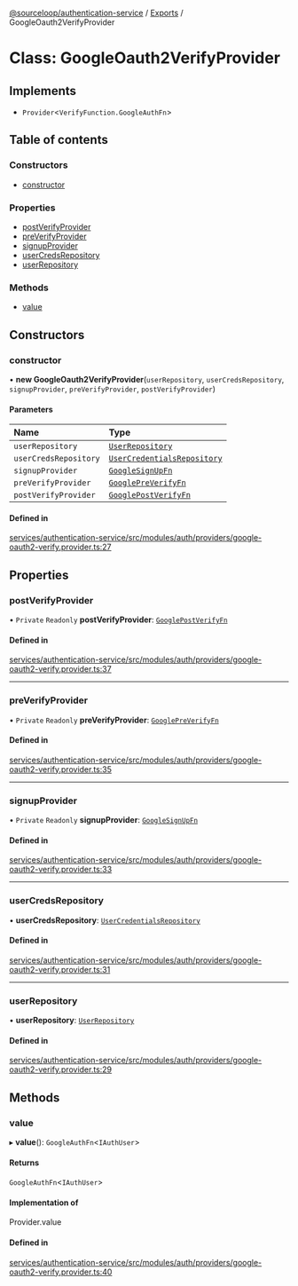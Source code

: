 [@sourceloop/authentication-service](../README.md) / [Exports](../modules.md) / GoogleOauth2VerifyProvider

# Class: GoogleOauth2VerifyProvider

## Implements

- `Provider`<`VerifyFunction.GoogleAuthFn`\>

## Table of contents

### Constructors

- [constructor](GoogleOauth2VerifyProvider.md#constructor)

### Properties

- [postVerifyProvider](GoogleOauth2VerifyProvider.md#postverifyprovider)
- [preVerifyProvider](GoogleOauth2VerifyProvider.md#preverifyprovider)
- [signupProvider](GoogleOauth2VerifyProvider.md#signupprovider)
- [userCredsRepository](GoogleOauth2VerifyProvider.md#usercredsrepository)
- [userRepository](GoogleOauth2VerifyProvider.md#userrepository)

### Methods

- [value](GoogleOauth2VerifyProvider.md#value)

## Constructors

### constructor

• **new GoogleOauth2VerifyProvider**(`userRepository`, `userCredsRepository`, `signupProvider`, `preVerifyProvider`, `postVerifyProvider`)

#### Parameters

| Name | Type |
| :------ | :------ |
| `userRepository` | [`UserRepository`](UserRepository.md) |
| `userCredsRepository` | [`UserCredentialsRepository`](UserCredentialsRepository.md) |
| `signupProvider` | [`GoogleSignUpFn`](../modules.md#googlesignupfn) |
| `preVerifyProvider` | [`GooglePreVerifyFn`](../modules.md#googlepreverifyfn) |
| `postVerifyProvider` | [`GooglePostVerifyFn`](../modules.md#googlepostverifyfn) |

#### Defined in

[services/authentication-service/src/modules/auth/providers/google-oauth2-verify.provider.ts:27](https://github.com/sourcefuse/loopback4-microservice-catalog/blob/93a7f917/services/authentication-service/src/modules/auth/providers/google-oauth2-verify.provider.ts#L27)

## Properties

### postVerifyProvider

• `Private` `Readonly` **postVerifyProvider**: [`GooglePostVerifyFn`](../modules.md#googlepostverifyfn)

#### Defined in

[services/authentication-service/src/modules/auth/providers/google-oauth2-verify.provider.ts:37](https://github.com/sourcefuse/loopback4-microservice-catalog/blob/93a7f917/services/authentication-service/src/modules/auth/providers/google-oauth2-verify.provider.ts#L37)

___

### preVerifyProvider

• `Private` `Readonly` **preVerifyProvider**: [`GooglePreVerifyFn`](../modules.md#googlepreverifyfn)

#### Defined in

[services/authentication-service/src/modules/auth/providers/google-oauth2-verify.provider.ts:35](https://github.com/sourcefuse/loopback4-microservice-catalog/blob/93a7f917/services/authentication-service/src/modules/auth/providers/google-oauth2-verify.provider.ts#L35)

___

### signupProvider

• `Private` `Readonly` **signupProvider**: [`GoogleSignUpFn`](../modules.md#googlesignupfn)

#### Defined in

[services/authentication-service/src/modules/auth/providers/google-oauth2-verify.provider.ts:33](https://github.com/sourcefuse/loopback4-microservice-catalog/blob/93a7f917/services/authentication-service/src/modules/auth/providers/google-oauth2-verify.provider.ts#L33)

___

### userCredsRepository

• **userCredsRepository**: [`UserCredentialsRepository`](UserCredentialsRepository.md)

#### Defined in

[services/authentication-service/src/modules/auth/providers/google-oauth2-verify.provider.ts:31](https://github.com/sourcefuse/loopback4-microservice-catalog/blob/93a7f917/services/authentication-service/src/modules/auth/providers/google-oauth2-verify.provider.ts#L31)

___

### userRepository

• **userRepository**: [`UserRepository`](UserRepository.md)

#### Defined in

[services/authentication-service/src/modules/auth/providers/google-oauth2-verify.provider.ts:29](https://github.com/sourcefuse/loopback4-microservice-catalog/blob/93a7f917/services/authentication-service/src/modules/auth/providers/google-oauth2-verify.provider.ts#L29)

## Methods

### value

▸ **value**(): `GoogleAuthFn`<`IAuthUser`\>

#### Returns

`GoogleAuthFn`<`IAuthUser`\>

#### Implementation of

Provider.value

#### Defined in

[services/authentication-service/src/modules/auth/providers/google-oauth2-verify.provider.ts:40](https://github.com/sourcefuse/loopback4-microservice-catalog/blob/93a7f917/services/authentication-service/src/modules/auth/providers/google-oauth2-verify.provider.ts#L40)
